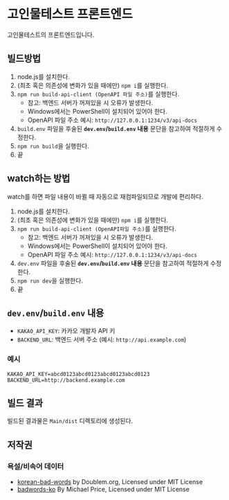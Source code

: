# 고인물테스트 프론트엔드
고인물테스트의 프론트엔드입니다.

## 빌드방법
1. node.js를 설치한다.
1. (최초 혹은 의존성에 변화가 있을 때에만) `npm i`를 실행한다.
1. `npm run build-api-client (OpenAPI 파일 주소)`를 실행한다.
    - 참고: 백엔드 서버가 꺼져있을 시 오류가 발생한다.
    - Windows에서는 PowerShell이 설치되어 있어야 한다.
    - OpenAPI 파일 주소 예시: `http://127.0.0.1:1234/v3/api-docs`
1. `build.env` 파일을 후술된 **`dev.env`/`build.env` 내용** 문단을 참고하여 적절하게 수정한다.
1. `npm run build`을 실행한다.
1. 끝

## watch하는 방법
watch를 하면 파일 내용이 바뀔 때 자동으로 재컴파일되므로 개발에 편리하다.
1. node.js를 설치한다.
1. (최초 혹은 의존성에 변화가 있을 때에만) `npm i`를 실행한다.
1. `npm run build-api-client (OpenAPI파일 주소)`를 실행한다.
    - 참고: 백엔드 서버가 꺼져있을 시 오류가 발생한다.
    - Windows에서는 PowerShell이 설치되어 있어야 한다.
    - OpenAPI 파일 주소 예시: `http://127.0.0.1:1234/v3/api-docs`
1. `dev.env` 파일을 후술된 **`dev.env`/`build.env` 내용** 문단을 참고하여 적절하게 수정한다.
1. `npm run dev`을 실행한다.
1. 끝

## `dev.env`/`build.env` 내용
- `KAKAO_API_KEY`: 카카오 개발자 API 키
- `BACKEND_URL`: 백엔드 서버 주소 (예시: `http://api.example.com`)

### 예시
```
KAKAO_API_KEY=abcd0123abcd0123abcd0123abcd0123
BACKEND_URL=http://backend.example.com
```

## 빌드 결과
빌드된 결과물은 `Main/dist` 디렉토리에 생성된다.

## 저작권
### 욕설/비속어 데이터
- [korean-bad-words](https://github.com/doublems/korean-bad-words) by Doublem.org, Licensed under MIT License
- [badwords-ko](https://github.com/yoonheyjung/badwords-ko) By Michael Price, Licensed under MIT License